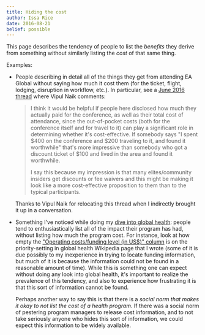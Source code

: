 ```yaml
---
title: Hiding the cost
author: Issa Rice
date: 2016-08-21
belief: possible
---
```


This page describes the tendency of people to list the *benefits* they derive
from something without similarly listing the *cost* of that same thing.

Examples:

  * People describing in detail all of the things they get from attending EA
    Global without saying how much it cost them (for the ticket, flight,
    lodging, disruption in workflow, etc.). In particular, see a [June 2016
    thread][eag] where Vipul Naik comments:

    > I think it would be helpful if people here disclosed how much they
    > actually paid for the conference, as well as their total cost of
    > attendance, since the out-of-pocket costs (both for the conference itself
    > and for travel to it) can play a significant role in determining whether
    > it's cost-effective. If somebody says "I spent $400 on the conference and
    > $200 traveling to it, and found it worthwhile" that's more impressive
    > than somebody who got a discount ticket of $100 and lived in the area and
    > found it worthwhile.
    >
    > I say this because my impression is that many elites/community insiders
    > get discounts or fee waivers and this might be making it look like a more
    > cost-effective proposition to them than to the typical participants.

    Thanks to Vipul Naik for relocating this thread when I indirectly brought
    it up in a conversation.

  * Something I've noticed while doing my [dive into global health][gh]: people
    tend to enthusiastically list all of the impact their program has had,
    without listing how much the program cost. For instance, look at how empty
    the ["Operating costs/funding level (in US$)" column][psigh_costs] is on
    the priority-setting in global health Wikipedia page that I wrote (some of
    it is due possibly to my inexperience in trying to locate funding
    information, but much of it is because the information could not be found
    in a reasonable amount of time). While this is something one can expect
    without doing any look into global health, it's important to realize the
    prevalence of this tendency, and also to experience how frustrating it is
    that this sort of information cannot be found.

    Perhaps another way to say this is that there is a *social norm that makes
    it okay to not list the cost of a health program*. If there was a social
    norm of pestering program managers to release cost information, and to not
    take seriously anyone who hides this sort of information, we could expect
    this information to be widely available.

[eag]: https://www.facebook.com/groups/effective.altruists/permalink/1084685781587778 "Aaron Harnly. Post on the Effective Altruism Facebook group. June 13, 2016."
[gh]: wikipedia#global-health
[psigh_costs]: https://en.wikipedia.org/w/index.php?title=Priority-setting_in_global_health&oldid=731832367#History_of_organizations_and_programs_working_on_priority-setting

